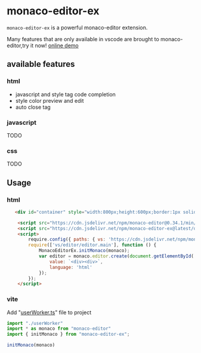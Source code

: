 # monaco-editor-ex

```monaco-editor-ex``` is a powerful monaco-editor extension.
    
Many features that are only available in vscode are brought to monaco-editor,try it now! [online demo](https://huanent.github.io/monaco-editor-ex/)

## available features
### html
* javascript and style tag code completion
* style color preview and edit
* auto close tag 
### javascript
TODO
### css
TODO

## Usage
### html
``` html
   <div id="container" style="width:800px;height:600px;border:1px solid grey"></div>

    <script src="https://cdn.jsdelivr.net/npm/monaco-editor@0.34.1/min/vs/loader.js"></script>
    <script src="https://cdn.jsdelivr.net/npm/monaco-editor-ex@latest/dist/monaco-editor-ex.iife.js"></script>
    <script>
        require.config({ paths: { vs: 'https://cdn.jsdelivr.net/npm/monaco-editor@0.34.1/min/vs' } });
        require(['vs/editor/editor.main'], function () {
            MonacoEditorEx.initMonaco(monaco);
            var editor = monaco.editor.create(document.getElementById('container'), {
                value: `<div><div>`,
                language: 'html'
            });
        });
    </script>
```
### vite
Add "[userWorker.ts](https://github.com/huanent/monaco-editor-ex/blob/main/src/userWorker.ts)" file to project
``` js
import "./userWorker"
import * as monaco from "monaco-editor"
import { initMonaco } from "monaco-editor-ex";

initMonaco(monaco)
```